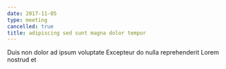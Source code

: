 ```yaml
---
date: 2017-11-05
type: meeting
cancelled: true
title: adipiscing sed sunt magna dolor tempor
---
```

Duis non dolor ad ipsum voluptate Excepteur do nulla reprehenderit Lorem nostrud et